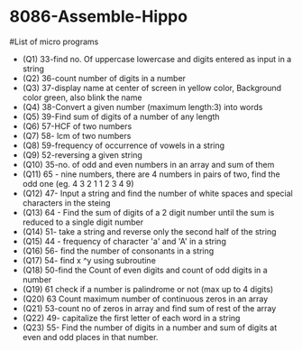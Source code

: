 # 8086-Assemble-Hippo

#List of micro programs
 - (Q1) 33-find no. Of uppercase lowercase and digits entered as input in a string
 - (Q2) 36-count number of digits in a number
 - (Q3) 37-display name at center of screen in yellow color, Background color green, also blink the name
 - (Q4) 38-Convert a given number (maximum length:3) into words
 - (Q5) 39-Find sum of digits of a number of any length
 - (Q6) 57-HCF of two numbers
 - (Q7) 58- lcm of two numbers
 - (Q8) 59-frequency of occurrence of vowels in a string
 - (Q9) 52-reversing a given string
 - (Q10) 35-no. of odd and even numbers in an array and sum of them
 - (Q11) 65 - nine numbers, there are 4 numbers in pairs of two, find the odd one (eg. 4 3 2 1 1 2 3 4 9)
 - (Q12) 47- Input a string and find the number of white spaces and special characters in the steing
 - (Q13) 64 - Find the sum of digits of a 2 digit number until the sum is reduced to a single digit number
 - (Q14) 51- take a string and reverse only the second half of the string
 - (Q15) 44 - frequency of character 'a' and 'A' in a string
 - (Q16) 56- find the number of consonants in a string 
 - (Q17) 54- find x ^y using subroutine
 - (Q18) 50-find the Count of even digits and count of odd digits in a number
 - (Q19) 61 check if a number is palindrome or not (max up to 4 digits)
 - (Q20) 63 Count maximum number of continuous zeros in an array
 - (Q21) 53-count no of zeros in array and find sum of rest of the array
 - (Q22) 49- capitalize the first letter of each word in a string
 - (Q23) 55- Find the number of digits in a number and sum of digits at even and odd places in that number.
